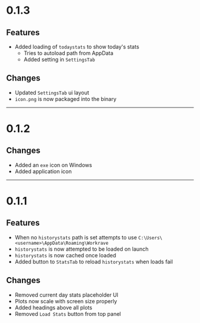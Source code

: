 # 0.1.3
## Features
- Added loading of `todaystats` to show today's stats
    - Tries to autoload path from AppData
    - Added setting in `SettingsTab`

## Changes
- Updated `SettingsTab` ui layout
- `icon.png` is now packaged into the binary

---

# 0.1.2
## Changes
- Added an `exe` icon on Windows
- Added application icon

---

# 0.1.1
## Features
- When no `historystats` path is set attempts to use `C:\Users\<username>\AppData\Roaming\Workrave`
- `historystats` is now attempted to be loaded on launch
- `historystats` is now cached once loaded
- Added button to `StatsTab` to reload `historystats` when loads fail 

## Changes
- Removed current day stats placeholder UI
- Plots now scale with screen size properly
- Added headings above all plots
- Removed `Load Stats` button from top panel
